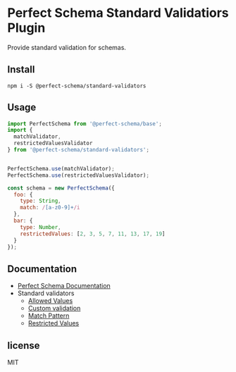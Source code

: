 # Perfect Schema Standard Validatiors Plugin

Provide standard validation for schemas.


## Install

```
npm i -S @perfect-schema/standard-validators
```


## Usage

```js
import PerfectSchema from '@perfect-schema/base';
import { 
  matchValidator,
  restrictedValuesValidator
} from '@perfect-schema/standard-validators';


PerfectSchema.use(matchValidator);
PerfectSchema.use(restrictedValuesValidator);

const schema = new PerfectSchema({
  foo: {
    type: String,
    match: /[a-z0-9]+/i
  },
  bar: {
    type: Number,
    restrictedValues: [2, 3, 5, 7, 11, 13, 17, 19]
  }
});
```


## Documentation

* [Perfect Schema Documentation](https://perfect-schema.github.io/perfect-schema/)
* Standard validators
  * [Allowed Values](https://perfect-schema.github.io/standard-validators/docs/allowed-values.html)
  * [Custom validation](https://perfect-schema.github.io/standard-validators/docs/custom.html)
  * [Match Pattern](https://perfect-schema.github.io/standard-validators/docs/match.html)
  * [Restricted Values](https://perfect-schema.github.io/standard-validators/docs/restricted-values.html)


## license

MIT
